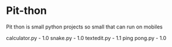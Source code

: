 # Pit-thon
 
Pit thon is small python projects
so small that can run on mobiles 

calculator.py - 1.0
snake.py - 1.0
textedit.py - 1.1
ping pong.py - 1.0